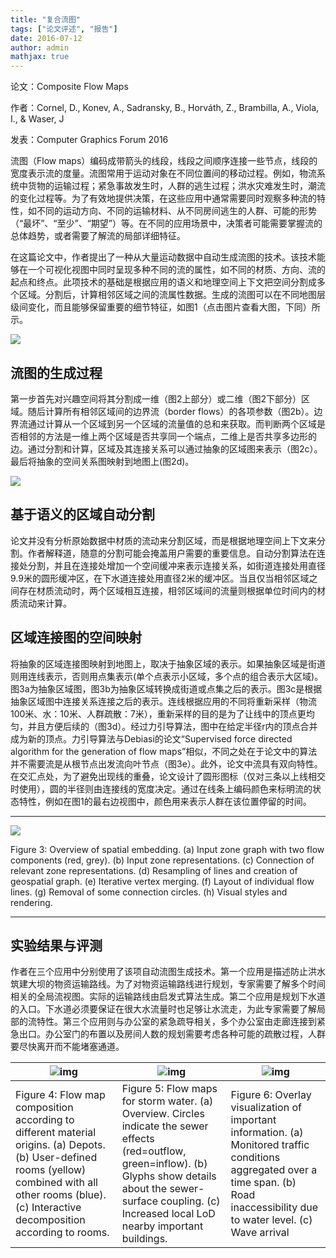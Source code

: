 ```yaml
---
title: "复合流图"
tags: ["论文评述", "报告"]
date: 2016-07-12
author: admin
mathjax: true
---
```


论文：Composite Flow Maps

作者：Cornel, D., Konev, A., Sadransky, B., Horváth, Z., Brambilla, A., Viola, I., & Waser, J

发表：Computer Graphics Forum 2016

流图（Flow maps）编码成带箭头的线段，线段之间顺序连接一些节点，线段的宽度表示流的度量。流图常用于运动对象在不同位置间的移动过程。例如，物流系统中货物的运输过程；紧急事故发生时，人群的逃生过程；洪水灾难发生时，潮流的变化过程等。为了有效地提供决策，在这些应用中通常需要同时观察多种流的特性，如不同的运动方向、不同的运输材料、从不同房间逃生的人群、可能的形势（“最坏”、“至少”、“期望”）等。在不同的应用场景中，决策者可能需要掌握流的总体趋势，或者需要了解流的局部详细特征。

在这篇论文中，作者提出了一种从大量运动数据中自动生成流图的技术。该技术能够在一个可视化视图中同时呈现多种不同的流的属性，如不同的材质、方向、流的起点和终点。此项技术的基础是根据应用的语义和地理空间上下文把空间分割成多个区域。分割后，计算相邻区域之间的流属性数据。生成的流图可以在不同地图层级间变化，而且能够保留重要的细节特征，如图1（点击图片查看大图，下同）所示。

![](http://www.cad.zju.edu.cn/home/vagblog/wp-content/uploads/2016/07/1.png)

## 流图的生成过程

第一步首先对兴趣空间将其分割成一维（图2上部分）或二维（图2下部分）区域。随后计算所有相邻区域间的边界流（border flows）的各项参数（图2b）。边界流通过计算从一个区域到另一个区域的流量值的总和来获取。而判断两个区域是否相邻的方法是一维上两个区域是否共享同一个端点，二维上是否共享多边形的边。通过分割和计算，区域及其连接关系可以通过抽象的区域图来表示（图2c）。最后将抽象的空间关系图映射到地图上(图2d)。

![](http://www.cad.zju.edu.cn/home/vagblog/wp-content/uploads/2016/07/2.png)

## 基于语义的区域自动分割

论文并没有分析原始数据中材质的流动来分割区域，而是根据地理空间上下文来分割。作者解释道，随意的分割可能会掩盖用户需要的重要信息。自动分割算法在连接处分割，并且在连接处增加一个空间缓冲来表示连接关系，如街道连接处用直径9.9米的圆形缓冲区，在下水道连接处用直径2米的缓冲区。当且仅当相邻区域之间存在材质流动时，两个区域相互连接，相邻区域间的流量则根据单位时间内的材质流动来计算。

## 区域连接图的空间映射

将抽象的区域连接图映射到地图上，取决于抽象区域的表示。如果抽象区域是街道则用连线表示，否则用点集表示(单个点表示小区域，多个点的组合表示大区域)。图3a为抽象区域图，图3b为抽象区域转换成街道或点集之后的表示。图3c是根据抽象区域图中连接关系连接之后的表示。连线根据应用的不同将重新采样（物流100米、水：10米、人群疏散：7米），重新采样的目的是为了让线中的顶点更均匀，并且方便后续的（图3d）。经过力引导算法，图中在给定半径r内的顶点合并成为新的顶点。力引导算法与Debiasi的论文“Supervised force directed algorithm for the generation of flow maps”相似，不同之处在于论文中的算法并不需要流是从根节点出发流向叶节点（图3e）。此外，论文中流具有双向特性。在交汇点处，为了避免出现线的重叠，论文设计了圆形图标（仅对三条以上线相交时使用），圆的半径则由连接线的宽度决定。通过在线条上编码颜色来标明流的状态特性，例如在图1的最右边视图中，颜色用来表示人群在该位置停留的时间。

---

![](http://www.cad.zju.edu.cn/home/vagblog/wp-content/uploads/2016/07/3.png)

Figure 3: Overview of spatial embedding. (a) Input zone graph with two flow components (red, grey). (b) Input zone representations. (c) Connection of relevant zone representations. (d) Resampling of lines and creation of geospatial graph. (e) Iterative vertex merging. (f) Layout of individual flow lines. (g) Removal of some connection circles. (h) Visual styles and rendering.

---

## 实验结果与评测

作者在三个应用中分别使用了该项自动流图生成技术。第一个应用是描述防止洪水筑建大坝的物资运输路线。为了对物资运输路线进行规划，专家需要了解多个时间相关的全局流视图。实际的运输路线由启发式算法生成。第二个应用是规划下水道的入口。下水道必须要保证在很大水流量时也足够让水流走，为此专家需要了解局部的流特性。第三个应用则与办公室的紧急疏导相关，多个办公室由走廊连接到紧急出口。办公室门的布置以及房间人数的规划需要考虑各种可能的疏散过程，人群要尽快离开而不能堵塞通道。

| ![img](http://www.cad.zju.edu.cn/home/vagblog/wp-content/uploads/2016/07/4.png) | ![img](http://www.cad.zju.edu.cn/home/vagblog/wp-content/uploads/2016/07/5.png) | ![img](http://www.cad.zju.edu.cn/home/vagblog/wp-content/uploads/2016/07/6.png) |
| ------------------------------------------------------------ | ------------------------------------------------------------ | ------------------------------------------------------------ |
| Figure 4: Flow map composition according to different material origins. (a) Depots. (b) User-defined rooms (yellow) combined with all other rooms (blue). (c) Interactive decomposition according to rooms. | Figure 5: Flow maps for storm water. (a) Overview. Circles indicate the sewer effects (red=outflow, green=inflow). (b) Glyphs show details about the sewer-surface coupling. (c) Increased local LoD nearby important buildings. | Figure 6: Overlay visualization of important information. (a) Monitored traffic conditions aggregated over a time span. (b) Road inaccessibility due to water level. (c) Wave arrival |

